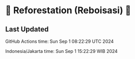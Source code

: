 
# 🌳 Reforestation (Reboisasi) 🌲

## Last Updated

GitHub Actions time: Sun Sep  1 08:22:29 UTC 2024

Indonesia/Jakarta time: Sun Sep  1 15:22:29 WIB 2024
